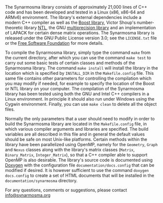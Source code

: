 The Synarmosma library consists of approximately 21,000 lines of C++ code and has been developed
and tested in a Linux (x86, x86-64 and ARMv6) environment. The library's external dependencies include 
a modern C++ compiler as well as the [Boost library](https://www.boost.org), Victor Shoup's number-theoretic 
library [NTL](https://www.shoup.net/ntl), the GNU [multiprecision library](https://www.gmplib.org) and an 
implementation of LAPACK for certain dense matrix operations. The Synarmosma library is released under the 
GNU Public License version 3.0; see the <code>LICENSE.txt</code> file or the [Free Software Foundation](https://www.fsf.org/licensing) 
for more details.   

To compile the Synarmosma library, simply type the command <code>make</code> from the current directory, after 
which you can use the command <code>make test</code> to carry out some basic tests of certain classes and methods 
of the Synarmosma library. The command <code>make install</code> will install the library in the location which 
is specified by <code>INSTALL_DIR</code> in the <code>Makefile.config</code> file. This same file contains other 
parameters for controlling the compilation which you may modify if needed, for example to specify the location of 
the Boost or NTL library on your computer. The compilation of the Synarmosma library has been tested using both 
the GNU and Intel C++ compilers in a Linux environment. In principle it should also run under Windows using the 
Cygwin environment. Finally, you can use <code>make clean</code> to delete all the object files.   

Normally the only parameters that a user should need to modify in order to build the Synarmosma library
are located in the <code>Makefile.config</code> file, in which various compiler arguments and libraries are
specified. The build variables are all described in this file and in general the default values should be 
safe on most Unix-like platforms. Certain methods within the library have been parallelized using OpenMP,
namely for the <code>Geometry</code>, <code>Graph</code> and <code>Nexus</code> classes along with the 
library's matrix classes (<code>Matrix</code>, <code>Binary_Matrix</code>, <code>Integer_Matrix</code>), 
so that a C++ compiler able to support OpenMP is also desirable. The library's source code is documented 
using [Doxygen](https://www.doxygen.nl) with the configuration file <code>documentation/docs.config</code> 
that can be modified if desired. It is however sufficient to use the command <code>doxygen docs.config</code> 
to create a set of HTML documents that will be installed in the <code>documentation/synarmosma</code> directory. 

For any questions, comments or suggestions, please contact <info@synarmosma.org>
